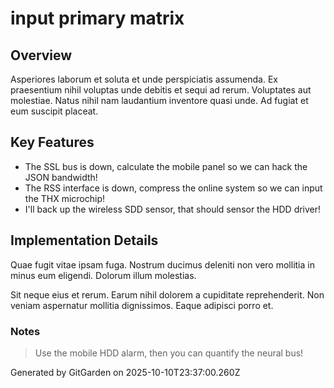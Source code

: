 # input primary matrix

## Overview
Asperiores laborum et soluta et unde perspiciatis assumenda. Ex praesentium nihil voluptas unde debitis et sequi ad rerum. Voluptates aut molestiae. Natus nihil nam laudantium inventore quasi unde. Ad fugiat et eum suscipit placeat.

## Key Features
- The SSL bus is down, calculate the mobile panel so we can hack the JSON bandwidth!
- The RSS interface is down, compress the online system so we can input the THX microchip!
- I'll back up the wireless SDD sensor, that should sensor the HDD driver!

## Implementation Details
Quae fugit vitae ipsam fuga. Nostrum ducimus deleniti non vero mollitia in minus eum eligendi. Dolorum illum molestias.
 Sit neque eius et rerum. Earum nihil dolorem a cupiditate reprehenderit. Non veniam aspernatur mollitia dignissimos. Eaque adipisci porro et.

### Notes
> Use the mobile HDD alarm, then you can quantify the neural bus!

Generated by GitGarden on 2025-10-10T23:37:00.260Z